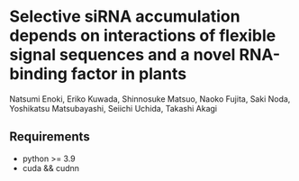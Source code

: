 # Selective siRNA accumulation depends on interactions of flexible signal sequences and a novel RNA-binding factor in plants
Natsumi Enoki, Eriko Kuwada, Shinnosuke Matsuo, Naoko Fujita, Saki Noda, Yoshikatsu Matsubayashi, Seiichi Uchida, Takashi Akagi

## Requirements
* python >= 3.9
* cuda && cudnn
